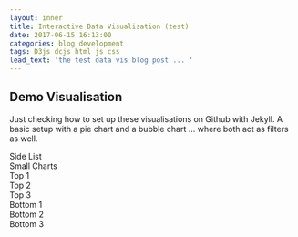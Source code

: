 ```yaml
---
layout: inner
title: Interactive Data Visualisation (test)
date: 2017-06-15 16:13:00
categories: blog development
tags: D3js dcjs html js css
lead_text: 'the test data vis blog post ... '
---
```

<div class='container'>
<div class="row" id="mainCharts"><h2>Demo Visualisation</h2>
Just checking how to set up these visualisations on Github with Jekyll. A basic setup with a pie chart and a bubble chart ... where both act as filters as well.
<p></p>
<div class="row">
  <div class="col-md-3" id="sideList">Side List</div>
  <div class="col-md-9" id="smallCharts">Small Charts
    <div class="row" id="topCharts">
      <div class="col-md-3" id="topChart1">Top 1</div>
      <div class="col-md-3" id="topChart2">Top 2</div>
      <div class="col-md-3" id="topChart3">Top 3</div>
    </div>
    <div class="row" id="bottomCharts">
      <div class="col-md-3" id="bottomChart1">Bottom 1</div>
      <div class="col-md-3" id="bottomChart2">Bottom 2</div>
      <div class="col-md-3" id="bottomChart3">Bottom 3</div>
    </div>
  </div>
</div>
</div>
</div>

<link rel="stylesheet" href="/css/myvis.css">

<script src="http://d3js.org/d3.v3.min.js" charset="utf-8"></script>
<script src="/js/d3.min.js" charset="utf-8"></script>
<script src="/js/jquery.min.js" charset="utf-8"></script>
<script src="/js/crossfilter.min.js" charset="utf-8"></script>
<script src="/js/dc.min.js" charset="utf-8"></script>

<script type="text/javascript">

// Get the data
d3.csv("/datasets/anon_playset.csv", function(error, data) {
  data.forEach(function(d) {
    d.Dim0    = d.Dim0;
    d.Dim1    = d.Dim1;
    d.Dim2    = d.Dim2;
    d.Dim3    = d.Dim3;
    d.Dim4    = d.Dim4;
    d.Time    = +d.Time;
    d.PosVal1 = +d.PosVal1;
    d.PosVal2 = +d.PosVal2;
    d.NegVal1 = +d.NegVal1;
    d.NegVal2 = +d.NegVal2;
    d.NegVal3 = +d.NegVal3;
    d.NegVal4 = +d.NegVal4;    
  });

var ndx = crossfilter(data);
var all = ndx.groupAll();

var Dim0Dim   = ndx.dimension(function(d) {return d.Dim0;});
var Dim1Dim   = ndx.dimension(function(d) {return d.Dim1;});
var Dim2Dim   = ndx.dimension(function(d) {return d.Dim2;});
var Dim3Dim   = ndx.dimension(function(d) {return d.Dim3;});
var Dim4Dim   = ndx.dimension(function(d) {return d.Dim4;});
var TimeDim   = ndx.dimension(function(d) {return d.Time;});

var minTime = TimeDim.bottom(1)[0].Time;
var maxTime = TimeDim.top(1)[0].Time;


var TimeDimPosVal1 = TimeDim.group().reduceSum(function(d) {return d.PosVal1;});
var TimeDimPosVal2 = TimeDim.group().reduceSum(function(d) {return d.PosVal2;});
var TimeDimNegVal1 = TimeDim.group().reduceSum(function(d) {return d.NegVal1;});
var TimeDimNegVal2 = TimeDim.group().reduceSum(function(d) {return d.NegVal2;});
var TimeDimNegVal3 = TimeDim.group().reduceSum(function(d) {return d.NegVal3;});
var TimeDimNegVal4 = TimeDim.group().reduceSum(function(d) {return d.NegVal4;});

var Dim1TimeDim = ndx.dimension(function(d) {return [d.Dim1, +d.Time]; });
var Dim1TimeDimVal1 = Dim1TimeDim.group().reduceSum(function(d) {return d.PosVal1;});

var Dim1DimPosVal1 = Dim1Dim.group().reduceSum(function(d) {return d.PosVal1;});
var Dim2DimPosVal1 = Dim2Dim.group().reduceSum(function(d) {return d.PosVal1;});
var Dim4DimPosVal1 = Dim4Dim.group().reduceSum(function(d) {return d.PosVal1;});

var Dim2TimeDim = ndx.dimension(function(d) {return [d.Dim2, +d.Time]; });
var Dim2TimeDimPosVal1 = Dim2TimeDim.group().reduceSum(function(d) {return d.PosVal1;});
var Dim2TimeDimNegVal1 = Dim2TimeDim.group().reduceSum(function(d) {return d.NegVal1;});

var quarterChart2 = dc.pieChart('#topChart1');
    quarterChart2 
        .width(250)
        .height(180)
        .radius(80)
        .innerRadius(30)
        .dimension(Dim1Dim)
        .group(Dim1DimPosVal1);  

var dateGroup = Dim2Dim.group().reduce(
    function(p, v) {
        ++p.count;
        p.label = v.Dim2;
        p.bubble = 5;
        p.x += v.NegVal1;
        p.y += v.PosVal1;

        return p;
    },
    function(p, v) {
        --p.count;
        p.label = v.Dim2;
        p.bubble = 5;
        p.x -= v.NegVal1;
        p.y -= v.PosVal1;

        return p;
    }, function() {
        return { count: 0, x: 0, y:0, label: "" };
    });

var bubbleChart  = dc.bubbleChart("#bottomChart1");
//debugger;
bubbleChart
    .dimension(Dim2Dim)
    .group(dateGroup)
    // .clipPadding(10)
    .margins({top: 10, right: 10, bottom: 55, left: 30})
    .x(d3.scale.linear())
    .y(d3.scale.linear())
    .elasticY(true)
    .elasticX(true)
    .width(300)
    .height(250)
    .yAxisPadding(10)
    .xAxisPadding(10)
    .xAxisLabel('PL') // (optional) render an axis label below the x axis
    .yAxisLabel('WP') // (optional) render a vertical axis lable left of the y axis
    .label(function (p) {
        return p.value.label;
    })
    .renderLabel(true)
    .title(function (p) {
        return [
               "Paid Loss: " + d3.format(",.0f")(p.value.x),
               "Written Premium: " + d3.format(",.0f")(p.value.y),
               "Reserves: " + p.value.bubble,
               ]
               .join("\n");
    })
    .renderTitle(true)
    .renderHorizontalGridLines(true) // (optional) render horizontal grid lines, :default=false
    .renderVerticalGridLines(true)
    .maxBubbleRelativeSize(0.3)
    .keyAccessor(function (p) {return p.value.x;})
    .valueAccessor(function (p) {return p.value.y;})
    .radiusValueAccessor(function (p) {return p.value.bubble-4.9;})
    .renderlet(function(chart) {chart.svg().selectAll('.chart-body').attr('clip-path', null)})
    .renderlet(function (chart) {
                    chart.selectAll("g.x text")
                      .attr('dx', '-30')
                      .attr('transform', "rotate(-45)");
                });;
  bubbleChart.xAxis().ticks(10).tickFormat(function(d) {return d3.format(".2s")(d);})
  bubbleChart.yAxis().ticks(10).tickFormat(function(d) {return d3.format(".2s")(d);}); //Math.round(h)
  bubbleChart.margins().left += 40;


        dc.renderAll();
});

</script>
